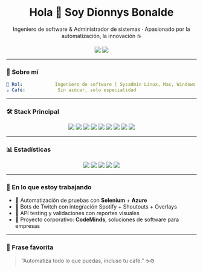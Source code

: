 <h1 align="center">Hola 👋 Soy Dionnys Bonalde</h1>
<p align="center">
  Ingeniero de software & Administrador de sistemas · Apasionado por la automatización, la innovación ☕  
</p>

<p align="center">  <a href="https://linkedin.com/in/dionnys" target="_blank"><img src="https://img.shields.io/badge/LinkedIn-DionnysBonalde-blue?style=flat-square&logo=linkedin"></a>
  <a href="https://twitch.tv/bonalplay" target="_blank"><img src="https://img.shields.io/badge/Twitch-Afiliado-9146FF?style=flat-square&logo=twitch"></a>
</p>

---

### 🚀 Sobre mí

```yaml
🧠 Rol:            Ingeniero de software | Sysadmin Linux, Mac, Windows & Unix  
☕ Café:            Sin azúcar, solo especialidad  
```

---

### 🛠️ Stack Principal

<p align="center">
  <img src="https://img.shields.io/badge/Linux-black?style=flat-square&logo=linux" />
  <img src="https://img.shields.io/badge/Docker-2496ED?style=flat-square&logo=docker" />
  <img src="https://img.shields.io/badge/Node.js-339933?style=flat-square&logo=node.js" />
  <img src="https://img.shields.io/badge/Python-3776AB?style=flat-square&logo=python" />
  <img src="https://img.shields.io/badge/Svelte-FF3E00?style=flat-square&logo=svelte" />
  <img src="https://img.shields.io/badge/PostgreSQL-4169E1?style=flat-square&logo=postgresql" />
  <img src="https://img.shields.io/badge/MongoDB-47A248?style=flat-square&logo=mongodb" />
  <img src="https://img.shields.io/badge/AWS-black?style=flat-square&logo=amazon-aws" />
  <img src="https://img.shields.io/badge/GitHub-181717?style=flat-square&logo=github" />
</p>

---

### 📊 Estadísticas

<p align="center">
  <img src="https://github-readme-stats.vercel.app/api?username=dionnys&show_icons=true&theme=radical&include_all_commits=true" />
  <img src="https://github-readme-streak-stats.herokuapp.com/?user=dionnys&theme=radical" />
  <img src="https://github-readme-stats.vercel.app/api/top-langs/?username=dionnys&layout=compact&theme=radical" />
  <img src="https://github-profile-trophy.vercel.app/?username=dionnys&theme=radical&margin-w=10&no-frame=true" />
  <img src="https://komarev.com/ghpvc/?username=dionnys&label=Visitas&color=blue&style=flat" />
</p>

---

### 🎯 En lo que estoy trabajando

- 🔧 Automatización de pruebas con **Selenium** + **Azure**
- 🤖 Bots de Twitch con integración Spotify + Shoutouts + Overlays
- 🧪 API testing y validaciones con reportes visuales
- 🧠 Proyecto corporativo: **CodeMinds**, soluciones de software para empresas

---

### 🧠 Frase favorita

> “Automatiza todo lo que puedas, incluso tu café.” ☕⚙️
